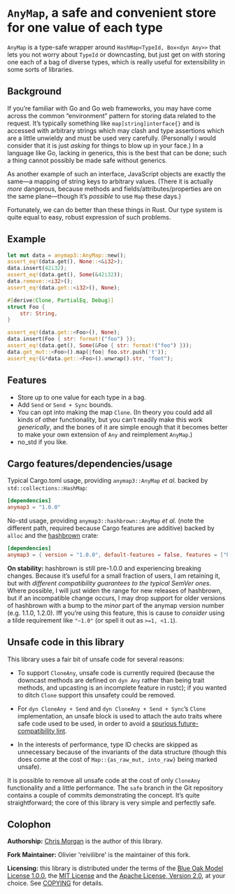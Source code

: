 # ``AnyMap``, a safe and convenient store for one value of each type

``AnyMap`` is a type-safe wrapper around ``HashMap<TypeId, Box<dyn Any>>`` that lets you not worry about ``TypeId`` or downcasting, but just get on with storing one each of a bag of diverse types, which is really useful for extensibility in some sorts of libraries.

## Background

If you’re familiar with Go and Go web frameworks, you may have come across the common “environment” pattern for storing data related to the request. It’s typically something like ``map[string]interface{}`` and is accessed with arbitrary strings which may clash and type assertions which are a little unwieldy and must be used very carefully. (Personally I would consider that it is just *asking* for things to blow up in your face.) In a language like Go, lacking in generics, this is the best that can be done; such a thing cannot possibly be made safe without generics.

As another example of such an interface, JavaScript objects are exactly the same—a mapping of string keys to arbitrary values. (There it is actually *more* dangerous, because methods and fields/attributes/properties are on the same plane—though it’s *possible* to use `Map` these days.)

Fortunately, we can do better than these things in Rust. Our type system is quite equal to easy, robust expression of such problems.

## Example

```rust
let mut data = anymap3::AnyMap::new();
assert_eq!(data.get(), None::<&i32>);
data.insert(42i32);
assert_eq!(data.get(), Some(&42i32));
data.remove::<i32>();
assert_eq!(data.get::<i32>(), None);

#[derive(Clone, PartialEq, Debug)]
struct Foo {
    str: String,
}

assert_eq!(data.get::<Foo>(), None);
data.insert(Foo { str: format!("foo") });
assert_eq!(data.get(), Some(&Foo { str: format!("foo") }));
data.get_mut::<Foo>().map(|foo| foo.str.push('t'));
assert_eq!(&*data.get::<Foo>().unwrap().str, "foot");
```

## Features

- Store up to one value for each type in a bag.
- Add `Send` or `Send + Sync` bounds.
- You can opt into making the map `Clone`. (In theory you could add all kinds of other functionality, but you can’t readily make this work *generically*, and the bones of it are simple enough that it becomes better to make your own extension of `Any` and reimplement `AnyMap`.)
- no_std if you like.

## Cargo features/dependencies/usage

Typical Cargo.toml usage, providing `anymap3::AnyMap` *et al.* backed by `std::collections::HashMap`:

```toml
[dependencies]
anymap3 = "1.0.0"
```

No-std usage, providing `anymap3::hashbrown::AnyMap` *et al.* (note the different path, required because Cargo features are additive) backed by `alloc` and the [hashbrown](https://rust-lang.github.io/hashbrown) crate:

```toml
[dependencies]
anymap3 = { version = "1.0.0", default-features = false, features = ["hashbrown"] }
```

**On stability:** hashbrown is still pre-1.0.0 and experiencing breaking changes. Because it’s useful for a small fraction of users, I am retaining it, but with *different compatibility guarantees to the typical SemVer ones*. Where possible, I will just widen the range for new releases of hashbrown, but if an incompatible change occurs, I may drop support for older versions of hashbrown with a bump to the *minor* part of the anymap version number (e.g. 1.1.0, 1.2.0). Iff you’re using this feature, this is cause to *consider* using a tilde requirement like `"~1.0"` (or spell it out as `>=1, <1.1`).

## Unsafe code in this library

This library uses a fair bit of unsafe code for several reasons:

- To support `CloneAny`, unsafe code is currently required (because the downcast methods are defined on `dyn Any` rather than being trait methods, and upcasting is an incomplete feature in rustc); if you wanted to ditch `Clone` support this unsafety could be removed.

- For `dyn CloneAny + Send` and `dyn CloneAny + Send + Sync`’s `Clone` implementation, an unsafe block is used to attach the auto traits where safe code used to be used, in order to avoid a [spurious future-compatibility lint](https://github.com/rust-lang/rust/issues/51443#issuecomment-421988013).

- In the interests of performance, type ID checks are skipped as unnecessary because of the invariants of the data structure (though this does come at the cost of `Map::{as_raw_mut, into_raw}` being marked unsafe).

It is possible to remove all unsafe code at the cost of only `CloneAny` functionality and a little performance. The `safe` branch in the Git repository contains a couple of commits demonstrating the concept. It’s quite straightforward; the core of this library is very simple and perfectly safe.

## Colophon

**Authorship:** [Chris Morgan](https://chrismorgan.info/) is the author of this library.

**Fork Maintainer:** Olivier 'reivilibre' is the maintainer of this fork.

**Licensing:** this library is distributed under the terms of the
[Blue Oak Model License 1.0.0](https://blueoakcouncil.org/license/1.0.0), the
[MIT License](https://opensource.org/licenses/MIT) and the
[Apache License, Version 2.0](https://www.apache.org/licenses/LICENSE-2.0), at your choice.
See [COPYING](COPYING) for details.
